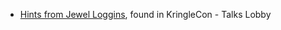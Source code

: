 * [Hints from Jewel Loggins](#Hints-for-Objective-5:-Strange-USB-Device), found in KringleCon - Talks Lobby
